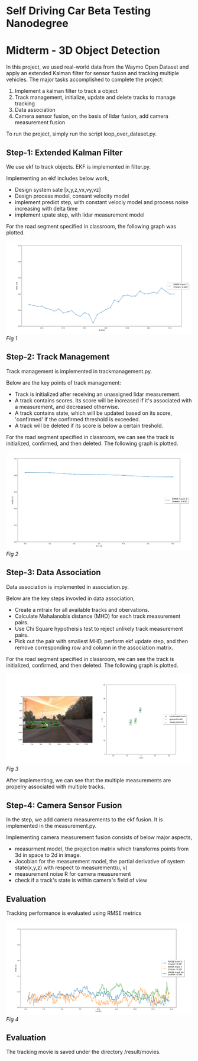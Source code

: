 # Self Driving Car Beta Testing Nanodegree
# Midterm - 3D Object Detection


In this project, we used real-world data from the Waymo Open Dataset and apply an extended Kalman filter for sensor fusion and tracking multiple vehicles.
The major tasks accomplished to complete the project:

1. Implement a kalman filter to track a object
2. Track management, initialize, update and delete tracks to manage tracking
3. Data association
4. Camera sensor fusion, on the basis of lidar fusion, add camera measurement fusion

To run the project, simply run the script loop_over_dataset.py.

## Step-1: Extended Kalman Filter

We use ekf to track objects. EKF is implemented in filter.py.

Implementing an ekf includes below work,

* Design system sate [x,y,z,vx,vy,vz]
* Design process model, consant velocity model
* implement predict step, with constant velociy model and process noise increasing with delta time
* implement upate step, with lidar measurement model

For the road segment specified in classroom, the following graph was plotted.
<p>
    <img src="img/Final Term/s1.png"/>
    <br>
    <em>Fig 1</em>
</p>

## Step-2: Track Management

Track management is implemented in trackmanagement.py.

Below are the key points of track management:
* Track is initialized after receiving an unassigned lidar measurement.
* A track contains scores. Its score will be increased if it's associated with a measurement, and decreased otherwise.
* A track contains state, which will be updated based on its score, 'confirmed' if the confirmed threshold is exceeded.
* A track will be deleted if its score is below a certain treshold.

For the road segment specified in classroom, we can see the track is initialized, confirmed, and then deleted. The following graph is plotted.

<p>
    <img src="img/Final Term/s2.png"/>
    <br>
    <em>Fig 2</em>
</p>

## Step-3: Data Association

Data association is implemented in association.py.

Below are the key steps invovled in data association,

* Create a mtraix for all available tracks and obervations.
* Calculate Mahalanobis distance (MHD) for each track measurement pairs.
* Use Chi Square hypotheisis test to reject unlikely track measurement pairs.
* Pick out the pair with smallest MHD, perform ekf update step, and then remove corresponding row and column in the association matrix.

For the road segment specified in classroom, we can see the track is initialized, confirmed, and then deleted. The following graph is plotted.

<p>
    <img src="img/Final Term/s3.png"/>
    <br>
    <em>Fig 3</em>
</p>

After implementing, we can see that the multiple measurements are propelry associated with multiple tracks.

## Step-4: Camera Sensor Fusion

In the step, we add camera measurements to the ekf fusion. It is implemented in the measurement.py.

Implementing camera measurement fusion consists of below major aspects,

* measurment model, the projection matrix which transforms points from 3d in space to 2d in image.
* Jocobian for the measurement model, the partial derivative of system state(x,y,z) with respect to measurement(u, v)
* measurement noise R for camera measurement
* check if a track's state is within camera's field of view 

## Evaluation

Tracking performance is evaluated using RMSE metrics

<p>
    <img src="img/Final Term/s4.png"/>
    <br>
    <em>Fig 4</em>
</p>

## Evaluation

The tracking movie is saved under the directory /result/movies.
